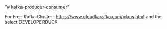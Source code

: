 "# kafka-producer-consumer" 


For Free Kafka Cluster : https://www.cloudkarafka.com/plans.html and the select DEVELOPERDUCK
